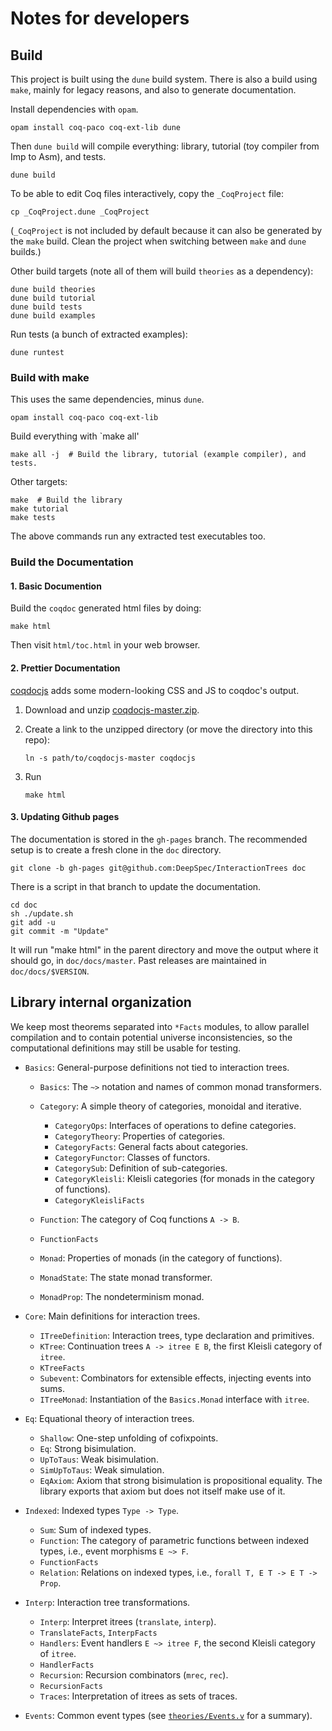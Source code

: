 # Notes for developers

## Build

This project is built using the `dune` build system.
There is also a build using `make`, mainly for legacy reasons,
and also to generate documentation.

Install dependencies with `opam`.

```
opam install coq-paco coq-ext-lib dune
```

Then `dune build` will compile everything: library, tutorial (toy compiler from
Imp to Asm), and tests.

```
dune build
```

To be able to edit Coq files interactively, copy the `_CoqProject` file:

```
cp _CoqProject.dune _CoqProject
```

(`_CoqProject` is not included by default because it can also be generated by
the `make` build. Clean the project when switching between `make` and
`dune` builds.)

Other build targets (note all of them will build `theories` as a dependency):

```
dune build theories
dune build tutorial
dune build tests
dune build examples
```

Run tests (a bunch of extracted examples):

```
dune runtest
```

### Build with make

This uses the same dependencies, minus `dune`.

```
opam install coq-paco coq-ext-lib
```

Build everything with `make all'

```
make all -j  # Build the library, tutorial (example compiler), and tests.
```

Other targets:

```
make  # Build the library
make tutorial
make tests
```

The above commands run any extracted test executables too.

### Build the Documentation

#### 1. Basic Documention

Build the `coqdoc` generated html files by doing:

```
make html
```

Then visit `html/toc.html` in your web browser.

#### 2. Prettier Documentation

[coqdocjs](https://github.com/coq-community/coqdocjs) adds some modern-looking
CSS and JS to coqdoc's output.

1. Download and unzip
  [coqdocjs-master.zip](https://github.com/coq-community/coqdocjs/archive/master.zip).

2. Create a link to the unzipped directory (or move the directory into this repo):

    ```
    ln -s path/to/coqdocjs-master coqdocjs
    ```

2. Run

    ```
    make html
    ```

#### 3. Updating Github pages

The documentation is stored in the `gh-pages` branch.
The recommended setup is to create a fresh clone in the `doc` directory.

```
git clone -b gh-pages git@github.com:DeepSpec/InteractionTrees doc
```

There is a script in that branch to update the documentation.

```
cd doc
sh ./update.sh
git add -u
git commit -m "Update"
```

It will run "make html" in the parent directory and move the output where it
should go, in `doc/docs/master`.
Past releases are maintained in `doc/docs/$VERSION`.

## Library internal organization

We keep most theorems separated into `*Facts` modules, to allow
parallel compilation and to contain potential universe
inconsistencies, so the computational definitions may still be usable
for testing.

- `Basics`: General-purpose definitions not tied to interaction trees.

    + `Basics`: The `~>` notation and names of common monad transformers.
    + `Category`: A simple theory of categories, monoidal and iterative.

        * `CategoryOps`: Interfaces of operations to define categories.
        * `CategoryTheory`: Properties of categories.
        * `CategoryFacts`: General facts about categories.
	    * `CategoryFunctor`: Classes of functors.
	    * `CategorySub`: Definition of sub-categories.
        * `CategoryKleisli`: Kleisli categories (for monads in the category of functions).
        * `CategoryKleisliFacts`

    + `Function`: The category of Coq functions `A -> B`.
    + `FunctionFacts`

    + `Monad`: Properties of monads (in the category of functions).
    + `MonadState`: The state monad transformer.
    + `MonadProp`: The nondeterminism monad.

- `Core`: Main definitions for interaction trees.

    + `ITreeDefinition`: Interaction trees, type declaration and primitives.
    + `KTree`: Continuation trees `A -> itree E B`, the first Kleisli category
      of `itree`.
    + `KTreeFacts`
    + `Subevent`: Combinators for extensible effects, injecting events into
      sums.
    + `ITreeMonad`: Instantiation of the `Basics.Monad` interface with
      `itree`.

- `Eq`: Equational theory of interaction trees.

    + `Shallow`: One-step unfolding of cofixpoints.
    + `Eq`: Strong bisimulation.
    + `UpToTaus`: Weak bisimulation.
    + `SimUpToTaus`: Weak simulation.
    + `EqAxiom`: Axiom that strong bisimulation is propositional equality.
      The library exports that axiom but does not itself make use of it.

- `Indexed`: Indexed types `Type -> Type`.

    + `Sum`: Sum of indexed types.
    + `Function`: The category of parametric functions between indexed types,
      i.e., event morphisms `E ~> F`.
    + `FunctionFacts`
    + `Relation`: Relations on indexed types, i.e.,
      `forall T, E T -> E T -> Prop`.

- `Interp`: Interaction tree transformations.

    + `Interp`: Interpret itrees (`translate`, `interp`).
    + `TranslateFacts`, `InterpFacts`
    + `Handlers`: Event handlers `E ~> itree F`, the second Kleisli category
      of `itree`.
    + `HandlerFacts`
    + `Recursion`: Recursion combinators (`mrec`, `rec`).
    + `RecursionFacts`
    + `Traces`: Interpretation of itrees as sets of traces.

- `Events`: Common event types (see [`theories/Events.v`](./theories/Events.v) for a summary).
